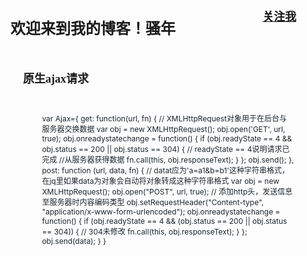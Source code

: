 <div style="overflow: hidden;">
  <h2 style="font-size:24px;font-family: '新宋体';line-height: 30px;float:left;width:80%;">欢迎来到我的博客！骚年</h2>
  <h4 style="float: right;width:20%;">
    <a href="www.qushengkai.com" style="font-size:18px;font-family: '新宋体';line-height: 20px;">关注我</a>
  </h4>
</div>
<div style="overflow:hidden">
	<h4 style="font-size:18px;font-family: '新宋体';line-height: 20px;padding:10px 20px;">原生ajax请求</h4>
	<p style="font-size: 12px;color:#1b252e;width:80%;padding:10px 10%;">
		var Ajax={
		    get: function(url, fn) {
			// XMLHttpRequest对象用于在后台与服务器交换数据 
			var obj = new XMLHttpRequest(); 
			obj.open('GET', url, true);
			obj.onreadystatechange = function() {
			    if (obj.readyState == 4 && obj.status == 200 || obj.status == 304)
			    {
				// readyState == 4说明请求已完成
				//从服务器获得数据
				fn.call(this, obj.responseText);
			    }
		};
		obj.send();
		},
		post: function (url, data, fn) {
		  // datat应为'a=a1&b=b1'这种字符串格式，在jq里如果data为对象会自动将对象转成这种字符串格式
			var obj = new XMLHttpRequest();
			obj.open("POST", url, true);
			// 添加http头，发送信息至服务器时内容编码类型
			obj.setRequestHeader("Content-type", "application/x-www-form-urlencoded");
			obj.onreadystatechange = function() {
			    if (obj.readyState == 4 && (obj.status == 200 || obj.status == 304)) {
				// 304未修改
				fn.call(this, obj.responseText);
			    }
			};
			obj.send(data);
		    }
		}
	</p>
</div>




